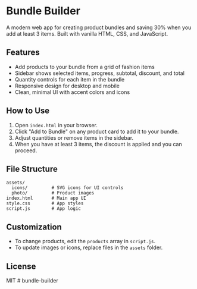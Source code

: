 # Bundle Builder

A modern web app for creating product bundles and saving 30% when you add at least 3 items. Built with vanilla HTML, CSS, and JavaScript.

## Features

- Add products to your bundle from a grid of fashion items
- Sidebar shows selected items, progress, subtotal, discount, and total
- Quantity controls for each item in the bundle
- Responsive design for desktop and mobile
- Clean, minimal UI with accent colors and icons

## How to Use

1. Open `index.html` in your browser.
2. Click "Add to Bundle" on any product card to add it to your bundle.
3. Adjust quantities or remove items in the sidebar.
4. When you have at least 3 items, the discount is applied and you can proceed.

## File Structure

```
assets/
  icons/         # SVG icons for UI controls
  photo/         # Product images
index.html       # Main app UI
style.css        # App styles
script.js        # App logic
```

## Customization

- To change products, edit the `products` array in `script.js`.
- To update images or icons, replace files in the `assets` folder.

## License

MIT
#   b u n d l e - b u i l d e r  
 